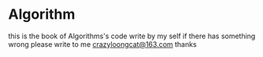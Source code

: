 # Algorithm
this is the book of Algorithms's code write by my self 
if there has something wrong 
please write to me crazyloongcat@163.com
thanks
